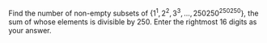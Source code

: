 Find the number of non-empty subsets of $\{1^1, 2^2, 3^3,\dots, 250250^{250250}\}$, the sum of whose elements is divisible by $250$. Enter the rightmost $16$ digits as your answer.